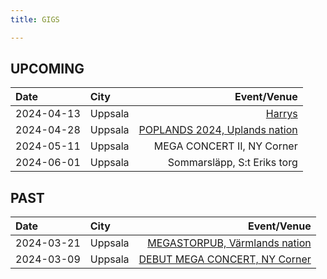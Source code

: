 ```yaml
---
title: GIGS

---
```


## UPCOMING
| Date  | City |  Event/Venue  |
| :--------- | :-------- | ---------: |
| 2024-04-13 | Uppsala | [Harrys](https://www.facebook.com/events/1567399097377138)	| 
| 2024-04-28 | Uppsala | [POPLANDS 2024, Uplands nation](https://www.facebook.com/events/2741400049356809) 	| 
| 2024-05-11 | Uppsala | MEGA CONCERT II, NY Corner 	| 
| 2024-06-01 | Uppsala | Sommarsläpp, S:t Eriks torg 	| 

## PAST
| Date  | City |  Event/Venue  |
| :--------- | :-------- | ---------: |
| 2024-03-21 | Uppsala | [MEGASTORPUB, Värmlands nation](https://www.facebook.com/events/427681636373163) 	| 
| 2024-03-09 | Uppsala | [DEBUT MEGA CONCERT, NY Corner](https://www.facebook.com/events/2342812815905784) 	|  
